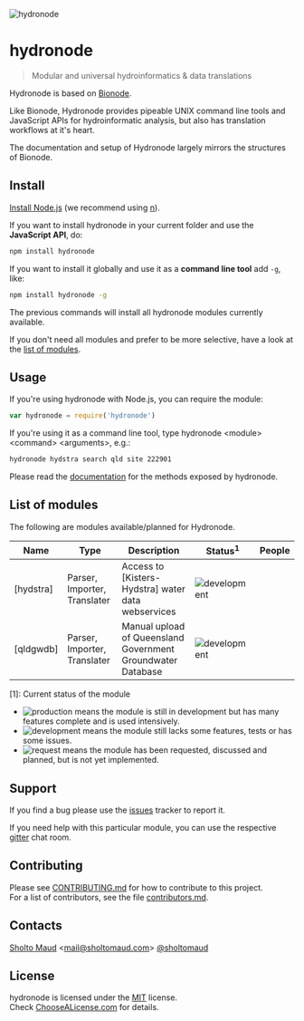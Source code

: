 ![hydronode](https://avatars3.githubusercontent.com/u/13155560?v=3&s=200)

# hydronode
> Modular and universal hydroinformatics & data translations

Hydronode is based on [Bionode](http://bionode.io). 

Like Bionode, Hydronode provides pipeable UNIX command line tools and JavaScript APIs for hydroinformatic analysis, but also has translation workflows at it's heart.

The documentation and setup of Hydronode largely mirrors the structures of Bionode. 

Install
-------

[Install Node.js](http://nodejs.org) (we recommend using [n](https://github.com/tj/n)).

If you want to install hydronode in your current folder and use the **JavaScript API**, do:
```bash
npm install hydronode
```

If you want to install it globally and use it as a **command line tool** add ```-g```, like:
```bash
npm install hydronode -g
```

The previous commands will install all hydronode modules currently available.

If you don't need all modules and prefer to be more selective, have a look at the [list of modules](#list-of-modules).


Usage
-----

If you're using hydronode with Node.js, you can require the module:

```js
var hydronode = require('hydronode')
```

If you're using it as a command line tool, type hydronode \<module\> \<command\> \<arguments\>, e.g.:

```bash
hydronode hydstra search qld site 222901
```

Please read the [documentation](//rawgit.com/hydronode/hydronode/master/docs/hydronode.html) for the methods exposed by hydronode.


List of modules
--------------

The following are modules available/planned for Hydronode.

| Name                   | Type          | Description                                       | Status<sup>1</sup>          | People                                                   |
|------------------------|---------------|---------------------------------------------------|-----------------------------|-----------------------------------------------------------------------|
| [hydstra]              | Parser, Importer, Translater   | Access to [Kisters-Hydstra] water data webservices           | ![development][development]   |   |
| [qldgwdb]              | Parser, Importer, Translater  |  Manual upload of Queensland Government Groundwater Database                                     | ![development][development]      |  |

[1]: Current status of the module

* ![production][production] means the module is still in development but has many features complete and is used intensively. 
* ![development][development] means the module still lacks some features, tests or has some issues.
* ![request][request] means the module has been requested, discussed and planned, but is not yet implemented.

[production]:https://img.shields.io/badge/status-production-green.svg?style=flat-square
[development]:https://img.shields.io/badge/status-development-orange.svg?style=flat-square
[request]:https://img.shields.io/badge/status-request-blue.svg?style=flat-square


Support
-------

If you find a bug please use the [issues](http://github.com/hydronode/hydronode/issues) tracker to report it.  

If you need help with this particular module, you can use the respective [gitter](http://gitter.im/hydronode/hydronode) chat room.  

Contributing
------------
Please see [CONTRIBUTING.md](CONTRIBUTING.md) for how to contribute to this project.  
For a list of contributors, see the file [contributors.md](contributors.md).

Contacts
--------
[Sholto Maud](http://sholtomaud.com) <[mail@sholtomaud.com](mailto:sholto.maud@gmail.com)> [@sholtomaud](//twitter.com/sholtomaud)  

License
-------

hydronode is licensed under the [MIT](https://raw.github.com/hydronode/hydronode/master/LICENSE) license.  
Check [ChooseALicense.com](http://choosealicense.com/licenses/mit) for details.
